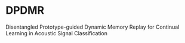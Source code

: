 # DPDMR
Disentangled Prototype-guided Dynamic Memory Replay for Continual Learning in Acoustic Signal Classification

